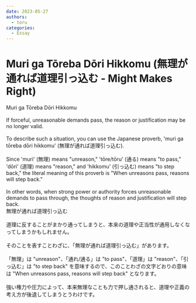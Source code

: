 ```yaml
---
date: 2023-05-27
authors:
  - toru
categories:
  - Essay
---
```


<h1 id="subject_show">Muri ga Tōreba Dōri Hikkomu (無理が通れば道理引っ込む - Might Makes Right)</h1>
<div class="date" hidden>May 27, 2023 16:19</div>
<div id="post"><div id="body_show_ori">
Muri ga Tōreba Dōri Hikkomu<br/><br/>If forceful, unreasonable demands pass, the reason or justification may be no longer valid.<br/><br/>To describe such a situation, you can use the Japanese proverb, 'muri ga tōreba dōri hikkomu' (無理が通れば道理引っ込む).<br/><br/>Since 'muri' (無理) means "unreason," 'tōre/tōru' (通る) means "to pass," 'dōri' (道理) means "reason," and 'hikkomu' (引っ込む) means "to step back," the literal meaning of this proverb is "When unreasons pass, reasons will step back."<br/><br/>In other words, when strong power or authority forces unreasonable demands to pass through, the thoughts of reason and justification will step back.
</div></div>

<!-- more -->

<div id="post_ja"><div id="body_show_mo">
無理が通れば道理引っ込む <br/><br/>道理に反することがまかり通ってしまうと、本来の道理や正当性が通用しなくなってしまうかもしれません。<br/><br/>そのことを表すことわざに、「無理が通れば道理引っ込む」があります。<br/><br/>「無理」は "unreason"、「通れ/通る」は "to pass"、「道理」は "reason"、「引っ込む」は "to step back" を意味するので、このことわざの文字どおりの意味は "When unreasons pass, reasons will step back" となります。<br/><br/>強い権力や圧力によって、本来無理なことも力で押し通されると、道理や正義の考え方が後退してしまうとうわけです。
</div></div>
